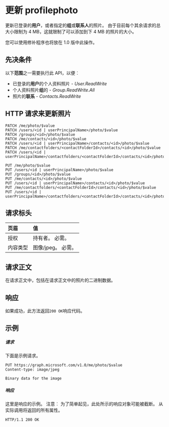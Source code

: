 # <a name="update-profilephoto"></a>更新 profilephoto

更新已登录的**用户**，或者指定的**组**或**联系人**的照片。 由于目前每个其余请求的总大小限制为 4 MB，这就限制了可以添加到下 4 MB 的照片的大小。

您可以使用修补程序也将放在 1.0 版中此操作。

## <a name="prerequisites"></a>先决条件
以下**范围**之一需要执行此 API，以便︰

- 已登录的**用户**的个人资料照片 - *User.ReadWrite*
- 个人资料照片**组**的 - *Group.ReadWrite.All*
- 照片的**联系** - *Contacts.ReadWrite*

## <a name="http-request-to-update-the-photo"></a>HTTP 请求来更新照片
<!-- { "blockType": "ignored" } -->
```http
PATCH /me/photo/$value
PATCH /users/<id | userPrincipalName>/photo/$value
PATCH /groups/<id>/photo/$value
PATCH /me/contacts/<id>/photo/$value
PATCH /users/<id | userPrincipalName>/contacts/<id>/photo/$value
PATCH /me/contactfolders/<contactFolderId>/contacts/<id>/photo/$value
PATCH /users/<id | userPrincipalName>/contactfolders/<contactFolderId>/contacts/<id>/photo/$value

PUT /me/photo/$value
PUT /users/<id | userPrincipalName>/photo/$value
PUT /groups/<id>/photo/$value
PUT /me/contacts/<id>/photo/$value
PUT /users/<id | userPrincipalName>/contacts/<id>/photo/$value
PUT /me/contactfolders/<contactFolderId>/contacts/<id>/photo/$value
PUT /users/<id | userPrincipalName>/contactfolders/<contactFolderId>/contacts/<id>/photo/$value
```
## <a name="request-headers"></a>请求标头
| 页眉       | 值 |
|:---------------|:--------|
| 授权  | 持有者<token>。 必需。  |
| 内容类型  | 图像/jpeg。 必需。  |

## <a name="request-body"></a>请求正文
在请求正文中，包括在请求正文中的照片的二进制数据。

## <a name="response"></a>响应
如果成功，此方法返回`200 OK`响应代码。
## <a name="example"></a>示例
##### <a name="request"></a>请求
下面是示例请求。
<!-- {
  "blockType": "request",
  "name": "update_profilephoto"
}-->
```http
PUT https://graph.microsoft.com/v1.0/me/photo/$value
Content-type: image/jpeg

Binary data for the image

```
##### <a name="response"></a>响应
这里是响应的示例。 注意︰ 为了简单起见，此处所示的响应对象可能被截断。 从实际调用将返回的所有属性。
<!-- {
  "blockType": "response",
  "truncated": true,
  "@odata.type": "microsoft.graph.profilePhoto"
} -->
```http
HTTP/1.1 200 OK
```

<!-- uuid: 8fcb5dbc-d5aa-4681-8e31-b001d5168d79
2015-10-25 14:57:30 UTC -->
<!-- {
  "type": "#page.annotation",
  "description": "Update profilephoto",
  "keywords": "",
  "section": "documentation",
  "tocPath": ""
}-->
